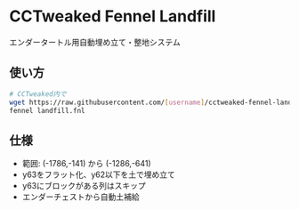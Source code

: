 # CCTweaked Fennel Landfill

エンダータートル用自動埋め立て・整地システム

## 使い方

```bash
# CCTweaked内で
wget https://raw.githubusercontent.com/[username]/cctweaked-fennel-landfill/main/landfill.fnl
fennel landfill.fnl
```

## 仕様

- 範囲: (-1786,-141) から (-1286,-641)
- y63をフラット化、y62以下を土で埋め立て
- y63にブロックがある列はスキップ
- エンダーチェストから自動土補給